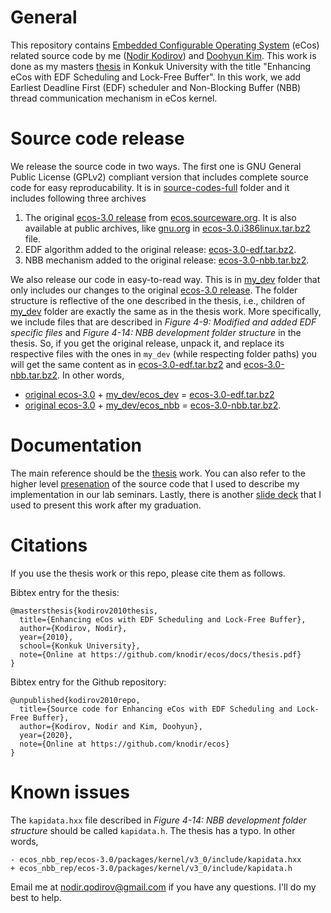 # General

This repository contains [Embedded Configurable Operating System](https://en.wikipedia.org/wiki/ECos) (eCos)
related source code by me ([Nodir Kodirov](https://knodir.github.io/)) and
[Doohyun Kim](http://home.konkuk.ac.kr/~doohyun/professor.html).
This work is done as my masters [thesis](./docs/thesis.pdf) in Konkuk University
with the title "Enhancing eCos with EDF Scheduling and Lock-Free Buffer".
In this work, we add Earliest Deadline First (EDF) scheduler
and Non-Blocking Buffer (NBB) thread communication mechanism in eCos kernel.

# Source code release

We release the source code in two ways. The first one is
GNU General Public License (GPLv2) compliant version that includes complete
source code for easy reproducability.
It is in [source-codes-full](./source-codes-full) folder and it includes following three archives

1) The original [ecos-3.0 release](./source-codes-full/ecos-3.0.i386linux.tar.bz2)
from [ecos.sourceware.org](https://ecos.sourceware.org/). It is also available
at public archives, like [gnu.org](https://gcc.gnu.org/pub/ecos/releases/ecos-3.0/) in 
[ecos-3.0.i386linux.tar.bz2](https://gcc.gnu.org/pub/ecos/releases/ecos-3.0/ecos-3.0.i386linux.tar.bz2) file.
2) EDF algorithm added to the original release: [ecos-3.0-edf.tar.bz2](./source-codes-full/ecos-3.0-edf.tar.bz2).
3) NBB mechanism added to the original release: [ecos-3.0-nbb.tar.bz2](./source-codes-full/ecos-3.0-nbb.tar.bz2).

We also release our code in easy-to-read way. This is in [my_dev](./my_dev) folder
that only includes our changes to the original [ecos-3.0 release](./source-codes-full/ecos-3.0.i386linux.tar.bz2).
The folder structure is reflective of the one described in the thesis,
i.e., children of [my_dev](./my_dev) folder are exactly the same as in the thesis work.
More specifically, we include files that are described in
*Figure 4-9: Modified and added EDF specific files* and
*Figure 4-14: NBB development folder structure* in the thesis.
So, if you get the original release, unpack it, and replace its respective files
with the ones in `my_dev` (while respecting folder paths) you will get the same content as in
[ecos-3.0-edf.tar.bz2](./source-codes-full/ecos-3.0-edf.tar.bz2) and
[ecos-3.0-nbb.tar.bz2](./source-codes-full/ecos-3.0-nbb.tar.bz2).
In other words,

* [original ecos-3.0](./source-codes-full/ecos-3.0.i386linux.tar.bz2) + [my_dev/ecos_dev](./my_dev/ecos_dev) = [ecos-3.0-edf.tar.bz2](./source-codes-full/ecos-3.0-edf.tar.bz2) 
* [original ecos-3.0](./source-codes-full/ecos-3.0.i386linux.tar.bz2) + [my_dev/ecos_nbb](./my_dev/ecos_nbb) = [ecos-3.0-nbb.tar.bz2](./source-codes-full/ecos-3.0-nbb.tar.bz2).

# Documentation

The main reference should be the [thesis](./docs/thesis.pdf) work.
You can also refer to the higher level [presenation](./docs/ecos-edf-implementation.ppt)
of the source code that I used to describe my implementation in our lab seminars.
Lastly, there is another [slide deck](./docs/ecos-seminar-2011.ppt) that I used to present this work
after my graduation.

# Citations

If you use the thesis work or this repo, please cite them as follows.

Bibtex entry for the thesis:
```
@mastersthesis{kodirov2010thesis,
  title={Enhancing eCos with EDF Scheduling and Lock-Free Buffer},
  author={Kodirov, Nodir},
  year={2010},
  school={Konkuk University},
  note={Online at https://github.com/knodir/ecos/docs/thesis.pdf}
}
```

Bibtex entry for the Github repository:
```
@unpublished{kodirov2010repo,
  title={Source code for Enhancing eCos with EDF Scheduling and Lock-Free Buffer},
  author={Kodirov, Nodir and Kim, Doohyun},
  year={2020},
  note={Online at https://github.com/knodir/ecos}
}
```

# Known issues

The `kapidata.hxx` file described in *Figure 4-14: NBB development folder structure*
should be called `kapidata.h`. The thesis has a typo. In other words,
```
- ecos_nbb_rep/ecos-3.0/packages/kernel/v3_0/include/kapidata.hxx
+ ecos_nbb_rep/ecos-3.0/packages/kernel/v3_0/include/kapidata.h
```

Email me at nodir.qodirov@gmail.com if you have any questions. I'll do my best to help.

